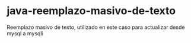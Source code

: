 # java-reemplazo-masivo-de-texto
Reemplazo masivo de texto, utilizado en este caso para actualizar desde mysql a mysqli
